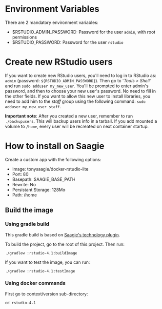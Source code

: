 # Environment Variables

There are 2 mandatory environment variables: 
- $RSTUDIO_ADMIN_PASSWORD: Password for the user `admin`, with root permissions
- $RSTUDIO_PASSWORD: Password for the user `rstudio`


# Create new RStudio users

If you want to create new RStudio users, you'll need to log in to RStudio as: `admin` (password: `${RSTUDIO_ADMIN_PASSWORD}`).
Then go to '*Tools > Shell*' and run `sudo adduser my_new_user`.
You'll be prompted to enter admin's password, and then to choose your new user's password. No need to fill in the other fields.
If you want to allow this new user to install libraries, you need to add him to the *staff* group using the following command: `sudo adduser my_new_user staff`.

**Important note:** After you created a new user, remember to run `./backupusers`. This will backup users info in a tarball. If you add mounted a volume to `/home`, every user will be recreated on next container startup.


# How to install on Saagie

Create a custom app with the following options: 
- Image: tonysaagie/docker-rstudio-lite
- Port: 80
- Basepath: SAAGIE_BASE_PATH
- Rewrite: No
- Persistant Storage: 128Mo
- Path: /home

## Build the image

### Using gradle build 

This gradle build is based on [Saagie's technology plugin](https://github.com/saagie/technologies-plugin). 

To build the project, go to the root of this project.
Then run:

```
./gradlew :rstudio-4.1:buildImage
```

If you want to test the image, you can run:
```
./gradlew :rstudio-4.1:testImage
```

### Using docker commands

First go to context/version sub-directory:

```
cd rstudio-4.1
```